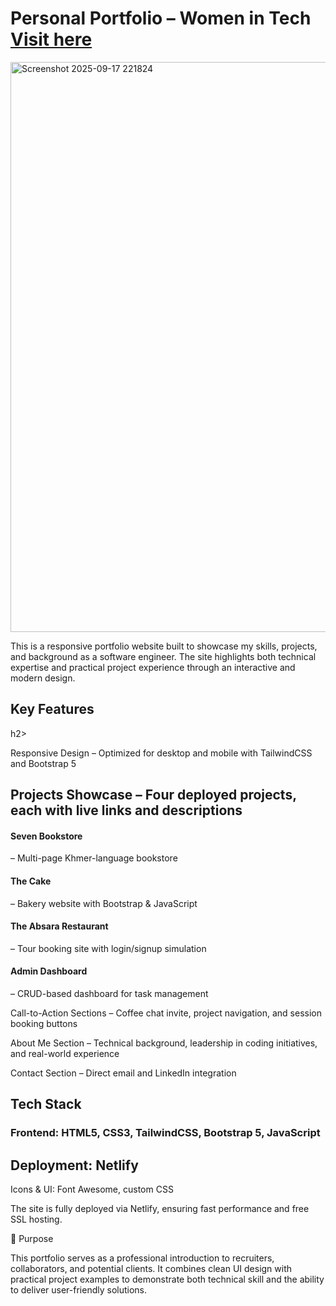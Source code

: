 <h1>Personal Portfolio – Women in Tech <a href="https://admindashmin.netlify.app/">Visit here</a></h1>
<img width="1900" height="912" alt="Screenshot 2025-09-17 221824" src="https://github.com/user-attachments/assets/39a136dd-24fc-422d-a7b2-8449c0d412e8" />

<p>This is a responsive portfolio website built to showcase my skills, projects, and background as a software engineer. The site highlights both technical expertise and practical project experience through an interactive and modern design.</p>

<h2>Key Features</h2>h2>

<p>Responsive Design – Optimized for desktop and mobile with TailwindCSS and Bootstrap 5</p>


<h2>Projects Showcase – Four deployed projects, each with live links and descriptions</h2>

<h4>Seven Bookstore</h4>
 <p>– Multi-page Khmer-language bookstore</p>

<h4>The Cake</h4>
<p>– Bakery website with Bootstrap & JavaScript</p> 

<h4>The Absara Restaurant</h4>
<p>– Tour booking site with login/signup simulation</p>

<h4>Admin Dashboard</h4>
<p>– CRUD-based dashboard for task management</p>

<p>Call-to-Action Sections – Coffee chat invite, project navigation, and session booking buttons</p>

<p>About Me Section – Technical background, leadership in coding initiatives, and real-world experience</p>

<p>Contact Section – Direct email and LinkedIn integration</p>

<h2>Tech Stack</h2>

<h3>Frontend: HTML5, CSS3, TailwindCSS, Bootstrap 5, JavaScript</h3>

<h2>Deployment: Netlify</h2>

<p>Icons & UI: Font Awesome, custom CSS</p>


The site is fully deployed via Netlify, ensuring fast performance and free SSL hosting.

🎯 Purpose

This portfolio serves as a professional introduction to recruiters, collaborators, and potential clients. It combines clean UI design with practical project examples to demonstrate both technical skill and the ability to deliver user-friendly solutions.
